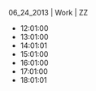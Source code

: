 06_24_2013 | Work | ZZ 
* 12:01:00
* 13:01:00
* 14:01:01
* 15:01:00
* 16:01:00
* 17:01:00
* 18:01:01

